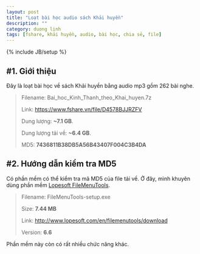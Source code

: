 ```yaml
---
layout: post
title: "Loạt bài học audio sách Khải huyền"
description: ""
category: duong linh
tags: [fshare, khải huyền, audio, bài học, chia sẻ, file]
---
```

{% include JB/setup %}

#1. Giới thiệu
-------------
  Đây là loạt bài học về sách Khải huyền bằng audio mp3 gồm 262 bài nghe.

  > Filename: Bai_hoc_Kinh_Thanh_theo_Khai_huyen.7z
  >
  > Link: <https://www.fshare.vn/file/D4578BJJRZFV>
  >
  > Dung lượng: **~7.1 GB**.
  >
  > Dung lượng tải về: **~6.4 GB**.
  >
  > MD5: **7436811B38DB5A56B43407F004C3B4DA**

#2. Hướng dẫn kiểm tra MD5
-------------
  Có phần mềm có thể kiểm tra mã MD5 của file tải về. Ở đây, mình khuyên dùng phần mềm [Lopesoft FileMenuTools](http://www.lopesoft.com/en/filemenutools).

  > Filename: FileMenuTools-setup.exe
  >
  > Size: **7.44 MB**
  >
  > Link: <http://www.lopesoft.com/en/filemenutools/download>
  >
  > Version: **6.6**

  Phần mềm này còn có rất nhiều chức năng khác.

